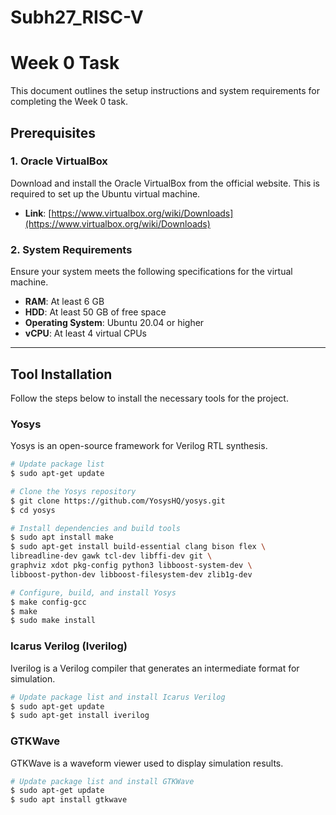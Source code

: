 # Subh27_RISC-V

# Week 0 Task

This document outlines the setup instructions and system requirements for completing the Week 0 task.

## Prerequisites

### 1\. Oracle VirtualBox

Download and install the Oracle VirtualBox from the official website. This is required to set up the Ubuntu virtual machine.

  * **Link**: [https://www.virtualbox.org/wiki/Downloads](https://www.virtualbox.org/wiki/Downloads)

### 2\. System Requirements

Ensure your system meets the following specifications for the virtual machine.

  * **RAM**: At least 6 GB
  * **HDD**: At least 50 GB of free space
  * **Operating System**: Ubuntu 20.04 or higher
  * **vCPU**: At least 4 virtual CPUs

-----

## Tool Installation

Follow the steps below to install the necessary tools for the project.

### Yosys

Yosys is an open-source framework for Verilog RTL synthesis.

```bash
# Update package list
$ sudo apt-get update

# Clone the Yosys repository
$ git clone https://github.com/YosysHQ/yosys.git
$ cd yosys

# Install dependencies and build tools
$ sudo apt install make
$ sudo apt-get install build-essential clang bison flex \
libreadline-dev gawk tcl-dev libffi-dev git \
graphviz xdot pkg-config python3 libboost-system-dev \
libboost-python-dev libboost-filesystem-dev zlib1g-dev

# Configure, build, and install Yosys
$ make config-gcc
$ make
$ sudo make install
```

### Icarus Verilog (Iverilog)

Iverilog is a Verilog compiler that generates an intermediate format for simulation.

```bash
# Update package list and install Icarus Verilog
$ sudo apt-get update
$ sudo apt-get install iverilog
```

### GTKWave

GTKWave is a waveform viewer used to display simulation results.

```bash
# Update package list and install GTKWave
$ sudo apt-get update
$ sudo apt install gtkwave
```
